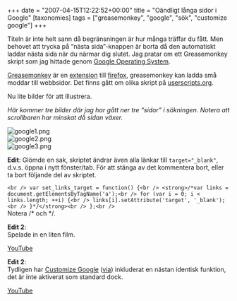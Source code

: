 +++
date = "2007-04-15T12:22:52+00:00"
title = "Oändligt långa sidor i Google"
[taxonomies]
tags = ["greasemonkey", "google", "sök", "customize google"]
+++

Titeln är inte helt sann då begränsningen är hur många träffar du fått. Men behovet att trycka på &#8220;nästa sida&#8221;-knappen är borta då den automatiskt laddar nästa sida när du närmar dig slutet. Jag pratar om ett Greasemonkey skript som jag hittade genom [Google Operating System][1].

[Greasemonkey][2] är en [extension][3] till [firefox][4], greasemonkey kan ladda små moddar till webbsidor. Det finns gått om olika skript på [userscripts.org][5].

Nu lite bilder för att illustrera.

*Här kommer tre bilder där jag har gått ner tre &#8220;sidor&#8221; i sökningen. Notera att scrollbaren har minskat då sidan växer.*

<div class="middle">
  <img id="image391" src="/images/2007/04/google1.png" alt="google1.png" /><br /> <img id="image392" src="/images/2007/04/google2.png" alt="google2.png" /><br /> <img id="image393" src="/images/2007/04/google3.png" alt="google3.png" />
</div>

**Edit**: Glömde en sak, skriptet ändrar även alla länkar till `target="_blank"`, d.v.s. öppna i nytt fönster/tab. För att stänga av det kommentera bort, eller ta bort följande del av skriptet.

`<br />
var set_links_target = function() {<br />
    <strong>/*var links = document.getElementsByTagName('a');<br />
    for (var i = 0; i < links.length; ++i) {<br />
        links[i].setAttribute('target', '_blank');<br />
    }*/</strong><br />
  };<br />
`  
Notera /\* och \*/.

**Edit 2**:  
Spelade in en liten film.

  
[YouTube][6]

**Edit 2**:  
Tydligen har [Customize Google][7] ([via][8]) inkluderat en nästan identisk funktion, det är inte aktiverat som standard dock.

  
[YouTube][9]



<small></small>

 [1]: http://googlesystem.blogspot.com/2007/04/infinite-scrolling-in-google-search.html
 [2]: http://www.greasespot.net/
 [3]: https://addons.mozilla.org/en-US/firefox/browse/type:1
 [4]: http://www.mozilla.com/en-US/firefox/
 [5]: http://userscripts.org/
 [6]: http://www.youtube.com/watch?v=BgKDsP_ETVE
 [7]: https://web.archive.org/web/20070507131417/http://www.customizegoogle.com/
 [8]: http://googlesystem.blogspot.com/2007/04/customize-google-adds-infinite.html
 [9]: http://www.youtube.com/watch?v=HSQBXrRY-iY
